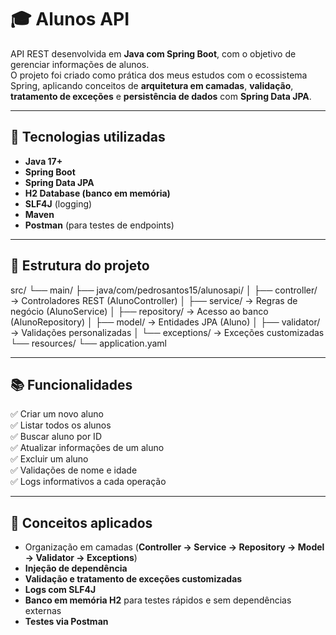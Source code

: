 # 🎓 Alunos API

API REST desenvolvida em **Java com Spring Boot**, com o objetivo de gerenciar informações de alunos.  
O projeto foi criado como prática dos meus estudos com o ecossistema Spring, aplicando conceitos de **arquitetura em camadas**, **validação**, **tratamento de exceções** e **persistência de dados** com **Spring Data JPA**.

---

## 🚀 Tecnologias utilizadas
- **Java 17+**
- **Spring Boot**
- **Spring Data JPA**
- **H2 Database (banco em memória)**
- **SLF4J** (logging)
- **Maven**
- **Postman** (para testes de endpoints)

---

## 🧱 Estrutura do projeto

src/
 └── main/
      ├── java/com/pedrosantos15/alunosapi/
      │     ├── controller/     → Controladores REST (AlunoController)
      │     ├── service/        → Regras de negócio (AlunoService)
      │     ├── repository/     → Acesso ao banco (AlunoRepository)
      │     ├── model/          → Entidades JPA (Aluno)
      │     ├── validator/      → Validações personalizadas
      │     └── exceptions/     → Exceções customizadas
      └── resources/
            └── application.yaml

---

## 📚 Funcionalidades
✅ Criar um novo aluno  
✅ Listar todos os alunos  
✅ Buscar aluno por ID  
✅ Atualizar informações de um aluno  
✅ Excluir um aluno  
✅ Validações de nome e idade  
✅ Logs informativos a cada operação  

---

## 🧠 Conceitos aplicados
- Organização em camadas (**Controller → Service → Repository → Model → Validator → Exceptions**)
- **Injeção de dependência**
- **Validação e tratamento de exceções customizadas**
- **Logs com SLF4J**
- **Banco em memória H2** para testes rápidos e sem dependências externas
- **Testes via Postman**
